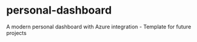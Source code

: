 # personal-dashboard
A modern personal dashboard with Azure integration - Template for future projects
